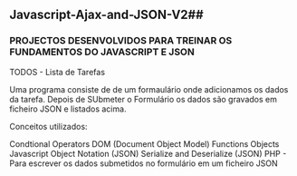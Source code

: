 ## Javascript-Ajax-and-JSON-V2##

### PROJECTOS DESENVOLVIDOS PARA TREINAR OS FUNDAMENTOS DO JAVASCRIPT E JSON ###

TODOS - Lista de Tarefas



Uma programa consiste de de um formaulário onde adicionamos os dados da tarefa.
Depois de SUbmeter o Formulário os dados são gravados em ficheiro JSON e listados acima.

Conceitos utilizados:

Condtional Operators
DOM (Document Object Model)
Functions
Objects 
Javascript Object Notation (JSON)
Serialize and Deserialize (JSON)
PHP - Para escrever os dados submetidos no formulário em um ficheiro JSON
